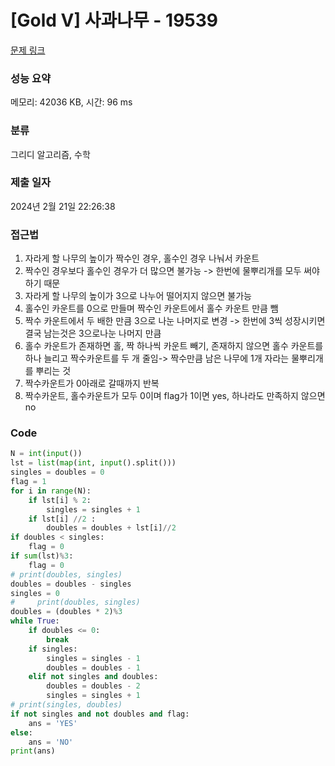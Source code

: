 # [Gold V] 사과나무 - 19539 

[문제 링크](https://www.acmicpc.net/problem/19539) 

### 성능 요약

메모리: 42036 KB, 시간: 96 ms

### 분류

그리디 알고리즘, 수학

### 제출 일자

2024년 2월 21일 22:26:38

### 접근법
1. 자라게 할 나무의 높이가 짝수인 경우, 홀수인 경우 나눠서 카운트
1. 짝수인 경우보다 홀수인 경우가 더 많으면 불가능 -> 한번에 물뿌리개를 모두 써야하기 때문
1. 자라게 할 나무의 높이가 3으로 나누어 떨어지지 않으면 불가능
1. 홀수인 카운트를 0으로 만들며 짝수인 카운트에서 홀수 카운트 만큼 뺌
1. 짝수 카운트에서 두 배한 만큼 3으로 나눈 나머지로 변경 -> 한번에 3씩 성장시키면 결국 남는것은 3으로나눈 나머지 만큼
1. 홀수 카운트가 존재하면 홀, 짝 하나씩 카운트 빼기, 존재하지 않으면 홀수 카운트를 하나 늘리고 짝수카운트를 두 개 줄임-> 짝수만큼 남은 나무에 1개 자라는 물뿌리개를 뿌리는 것
1. 짝수카운트가 0아래로 갈때까지 반복
1. 짝수카운트, 홀수카운트가 모두 0이며 flag가 1이면 yes, 하나라도 만족하지 않으면 no

### Code
```python
N = int(input())
lst = list(map(int, input().split()))
singles = doubles = 0
flag = 1
for i in range(N):
    if lst[i] % 2:
        singles = singles + 1
    if lst[i] //2 :
        doubles = doubles + lst[i]//2
if doubles < singles:
    flag = 0
if sum(lst)%3:
    flag = 0
# print(doubles, singles)
doubles = doubles - singles
singles = 0
#     print(doubles, singles)
doubles = (doubles * 2)%3
while True:
    if doubles <= 0:
        break
    if singles:
        singles = singles - 1
        doubles = doubles - 1
    elif not singles and doubles:
        doubles = doubles - 2
        singles = singles + 1
# print(singles, doubles)
if not singles and not doubles and flag:
    ans = 'YES'
else:
    ans = 'NO'
print(ans)
```